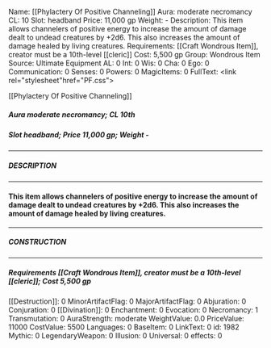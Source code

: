 Name: [[Phylactery Of Positive Channeling]]
Aura: moderate necromancy
CL: 10
Slot: headband
Price: 11,000 gp
Weight: -
Description: This item allows channelers of positive energy to increase the amount of damage dealt to undead creatures by +2d6. This also increases the amount of damage healed by living creatures.
Requirements: [[Craft Wondrous Item]], creator must be a 10th-level [[cleric]]
Cost: 5,500 gp
Group: Wondrous Item
Source: Ultimate Equipment
AL: 0
Int: 0
Wis: 0
Cha: 0
Ego: 0
Communication: 0
Senses: 0
Powers: 0
MagicItems: 0
FullText: <link rel="stylesheet"href="PF.css"><div class="heading"><p class="alignleft">[[Phylactery Of Positive Channeling]]</p><div style="clear: both;"></div></div><div><h5><b>Aura </b>moderate necromancy; <b>CL </b>10th</h5><h5><b>Slot </b>headband; <b>Price </b>11,000 gp; <b>Weight </b>-</h5></div><hr/><div><h5><b>DESCRIPTION</b></h5></div><hr/><div><h4><p>This item allows channelers of positive energy to increase the amount of damage dealt to undead creatures by +2d6. This also increases the amount of damage healed by living creatures.</p></h4></div><hr/><div><h5><b>CONSTRUCTION</b></h5></div><hr/><div><h5><b>Requirements </b>[[Craft Wondrous Item]], creator must be a 10th-level [[cleric]]; <b>Cost </b>5,500 gp</h5></div>
[[Destruction]]: 0
MinorArtifactFlag: 0
MajorArtifactFlag: 0
Abjuration: 0
Conjuration: 0
[[Divination]]: 0
Enchantment: 0
Evocation: 0
Necromancy: 1
Transmutation: 0
AuraStrength: moderate
WeightValue: 0.0
PriceValue: 11000
CostValue: 5500
Languages: 0
BaseItem: 0
LinkText: 0
id: 1982
Mythic: 0
LegendaryWeapon: 0
Illusion: 0
Universal: 0
effects: 0

